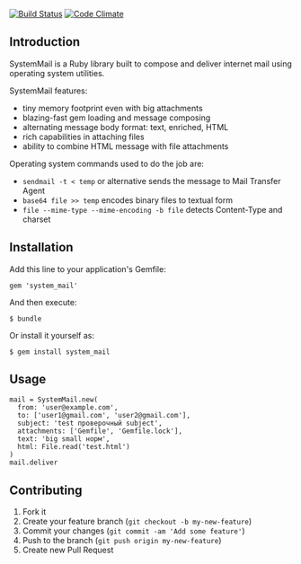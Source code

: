 [![Build Status](https://travis-ci.org/ujifgc/system_mail.png)](https://travis-ci.org/ujifgc/system_mail)
[![Code Climate](https://codeclimate.com/github/ujifgc/system_mail.png)](https://codeclimate.com/github/ujifgc/system_mail)

## Introduction

SystemMail is a Ruby library built to compose and deliver internet mail using
operating system utilities.

SystemMail features:

* tiny memory footprint even with big attachments
* blazing-fast gem loading and message composing
* alternating message body format: text, enriched, HTML
* rich capabilities in attaching files
* ability to combine HTML message with file attachments

Operating system commands used to do the job are:

* `sendmail -t < temp` or alternative sends the message to Mail Transfer Agent
* `base64 file >> temp` encodes binary files to textual form
* `file --mime-type --mime-encoding -b file` detects Content-Type and charset

## Installation

Add this line to your application's Gemfile:

    gem 'system_mail'

And then execute:

    $ bundle

Or install it yourself as:

    $ gem install system_mail

## Usage

    mail = SystemMail.new(
      from: 'user@example.com',
      to: ['user1@gmail.com', 'user2@gmail.com'],
      subject: 'test проверочный subject',
      attachments: ['Gemfile', 'Gemfile.lock'],
      text: 'big small норм',
      html: File.read('test.html')
    )
    mail.deliver

## Contributing

1. Fork it
2. Create your feature branch (`git checkout -b my-new-feature`)
3. Commit your changes (`git commit -am 'Add some feature'`)
4. Push to the branch (`git push origin my-new-feature`)
5. Create new Pull Request
